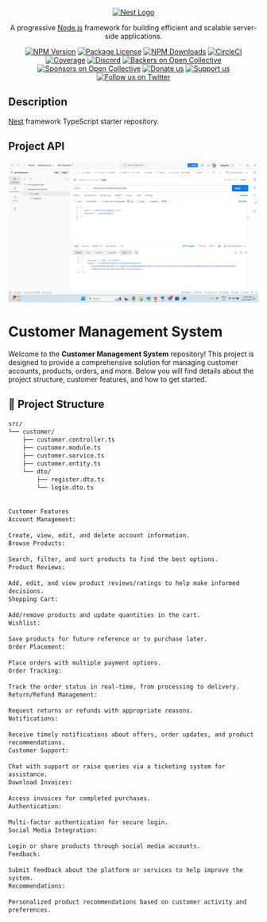 <p align="center">
  <a href="http://nestjs.com/" target="blank"><img src="https://nestjs.com/img/logo-small.svg" width="120" alt="Nest Logo" /></a>
</p>

[circleci-image]: https://img.shields.io/circleci/build/github/nestjs/nest/master?token=abc123def456
[circleci-url]: https://circleci.com/gh/nestjs/nest

  <p align="center">A progressive <a href="http://nodejs.org" target="_blank">Node.js</a> framework for building efficient and scalable server-side applications.</p>
    <p align="center">
<a href="https://www.npmjs.com/~nestjscore" target="_blank"><img src="https://img.shields.io/npm/v/@nestjs/core.svg" alt="NPM Version" /></a>
<a href="https://www.npmjs.com/~nestjscore" target="_blank"><img src="https://img.shields.io/npm/l/@nestjs/core.svg" alt="Package License" /></a>
<a href="https://www.npmjs.com/~nestjscore" target="_blank"><img src="https://img.shields.io/npm/dm/@nestjs/common.svg" alt="NPM Downloads" /></a>
<a href="https://circleci.com/gh/nestjs/nest" target="_blank"><img src="https://img.shields.io/circleci/build/github/nestjs/nest/master" alt="CircleCI" /></a>
<a href="https://coveralls.io/github/nestjs/nest?branch=master" target="_blank"><img src="https://coveralls.io/repos/github/nestjs/nest/badge.svg?branch=master#9" alt="Coverage" /></a>
<a href="https://discord.gg/G7Qnnhy" target="_blank"><img src="https://img.shields.io/badge/discord-online-brightgreen.svg" alt="Discord"/></a>
<a href="https://opencollective.com/nest#backer" target="_blank"><img src="https://opencollective.com/nest/backers/badge.svg" alt="Backers on Open Collective" /></a>
<a href="https://opencollective.com/nest#sponsor" target="_blank"><img src="https://opencollective.com/nest/sponsors/badge.svg" alt="Sponsors on Open Collective" /></a>
  <a href="https://paypal.me/kamilmysliwiec" target="_blank"><img src="https://img.shields.io/badge/Donate-PayPal-ff3f59.svg" alt="Donate us"/></a>
    <a href="https://opencollective.com/nest#sponsor"  target="_blank"><img src="https://img.shields.io/badge/Support%20us-Open%20Collective-41B883.svg" alt="Support us"></a>
  <a href="https://twitter.com/nestframework" target="_blank"><img src="https://img.shields.io/twitter/follow/nestframework.svg?style=social&label=Follow" alt="Follow us on Twitter"></a>
</p>
  <!--[![Backers on Open Collective](https://opencollective.com/nest/backers/badge.svg)](https://opencollective.com/nest#backer)
  [![Sponsors on Open Collective](https://opencollective.com/nest/sponsors/badge.svg)](https://opencollective.com/nest#sponsor)-->

## Description

[Nest](https://github.com/nestjs/nest) framework TypeScript starter repository.

## Project API

![Postman Login and Register](image.png)

# Customer Management System

Welcome to the **Customer Management System** repository! This project is designed to provide a comprehensive solution for managing customer accounts, products, orders, and more. Below you will find details about the project structure, customer features, and how to get started.

## 📂 Project Structure

```plaintext
src/
└── customer/
    ├── customer.controller.ts
    ├── customer.module.ts
    ├── customer.service.ts
    ├── customer.entity.ts
    └── dto/
        ├── register.dto.ts
        └── login.dto.ts


Customer Features
Account Management:

Create, view, edit, and delete account information.
Browse Products:

Search, filter, and sort products to find the best options.
Product Reviews:

Add, edit, and view product reviews/ratings to help make informed decisions.
Shopping Cart:

Add/remove products and update quantities in the cart.
Wishlist:

Save products for future reference or to purchase later.
Order Placement:

Place orders with multiple payment options.
Order Tracking:

Track the order status in real-time, from processing to delivery.
Return/Refund Management:

Request returns or refunds with appropriate reasons.
Notifications:

Receive timely notifications about offers, order updates, and product recommendations.
Customer Support:

Chat with support or raise queries via a ticketing system for assistance.
Download Invoices:

Access invoices for completed purchases.
Authentication:

Multi-factor authentication for secure login.
Social Media Integration:

Login or share products through social media accounts.
Feedback:

Submit feedback about the platform or services to help improve the system.
Recommendations:

Personalized product recommendations based on customer activity and preferences.
```
